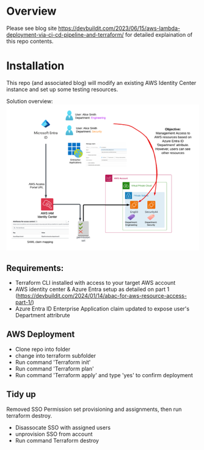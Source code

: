 # Overview  

Please see blog site https://devbuildit.com/2023/06/15/aws-lambda-deployment-via-ci-cd-pipeline-and-terraform/ for detailed explaination of this repo contents.


# Installation  
This repo (and associated blog) will modify an existing AWS Identity Center instance and set up some testing resources.

Solution overview:
![Overview](./images/blog-abac-part-2-overview.png)


## Requirements:
- Terraform CLI installed with access to your target AWS account
- AWS identity center & Azure Entra setup as detailed on part 1 (https://devbuildit.com/2024/01/14/abac-for-aws-resource-access-part-1/)
- Azure Entra ID Enterprise Application claim updated to expose user's Department attribrute

## AWS Deployment

- Clone repo into folder
- change into terraform subfolder
- Run command 'Terraform init'
- Run command 'Terraform plan' 
- Run command 'Terraform apply' and type 'yes' to confirm deployment

## Tidy up

Removed SSO Permission set provisioning and assignments, then run terraform destroy.

- Disassocate SSO with assigned users
- unprovision SSO from account
- Run command Terraform destroy

